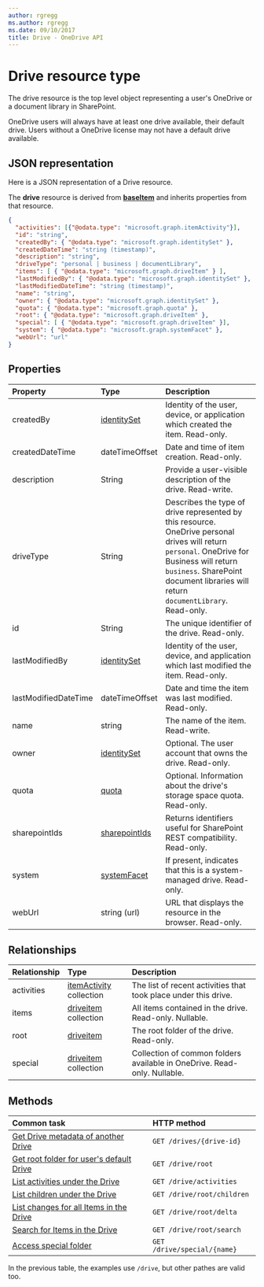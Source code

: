 ```yaml
---
author: rgregg
ms.author: rgregg
ms.date: 09/10/2017
title: Drive - OneDrive API
---
```

# Drive resource type

The drive resource is the top level object representing a user's OneDrive or a document library in SharePoint.

OneDrive users will always have at least one drive available, their default drive.
Users without a OneDrive license may not have a default drive available.

## JSON representation

Here is a JSON representation of a Drive resource.

The **drive** resource is derived from [**baseItem**](baseitem.md) and inherits properties from that resource.

<!-- { "blockType": "resource", 
       "@odata.type": "microsoft.graph.drive",
       "keyProperty": "id", 
       "optionalProperties": [ "activities", "createdBy", "createdDateTime", "description", "lastModifiedBy", "lastModifiedDateTime", "name", "webUrl", "items", "root", "special", "system"] } -->

```json
{
  "activities": [{"@odata.type": "microsoft.graph.itemActivity"}],
  "id": "string",
  "createdBy": { "@odata.type": "microsoft.graph.identitySet" },
  "createdDateTime": "string (timestamp)",
  "description": "string",
  "driveType": "personal | business | documentLibrary",
  "items": [ { "@odata.type": "microsoft.graph.driveItem" } ],
  "lastModifiedBy": { "@odata.type": "microsoft.graph.identitySet" },
  "lastModifiedDateTime": "string (timestamp)",
  "name": "string",
  "owner": { "@odata.type": "microsoft.graph.identitySet" },
  "quota": { "@odata.type": "microsoft.graph.quota" },
  "root": { "@odata.type": "microsoft.graph.driveItem" },
  "special": [ { "@odata.type": "microsoft.graph.driveItem" }],
  "system": { "@odata.type": "microsoft.graph.systemFacet" },
  "webUrl": "url"
}
```

## Properties

| Property             | Type                          | Description                                                                                                                                                                                                                      |
| :------------------- | :---------------------------- | :------------------------------------------------------------------------------------------------------------------------------------------------------------------------------------------------------------------------------- |
| createdBy            | [identitySet][]               | Identity of the user, device, or application which created the item. Read-only.                                                                                                                                                  |
| createdDateTime      | dateTimeOffset                | Date and time of item creation. Read-only.                                                                                                                                                                                       |
| description          | String                        | Provide a user-visible description of the drive. Read-write.
| driveType            | String                        | Describes the type of drive represented by this resource. OneDrive personal drives will return `personal`. OneDrive for Business will return `business`. SharePoint document libraries will return `documentLibrary`. Read-only. |
| id                   | String                        | The unique identifier of the drive. Read-only.                                                                                                                                                                                   |
| lastModifiedBy       | [identitySet][]               | Identity of the user, device, and application which last modified the item. Read-only.                                                                                                                                           |
| lastModifiedDateTime | dateTimeOffset                | Date and time the item was last modified. Read-only.                                                                                                                                                                             |
| name                 | string                        | The name of the item. Read-write.                                                                                                                                                                                                |
| owner                | [identitySet](identityset.md) | Optional. The user account that owns the drive. Read-only.                                                                                                                                                                       |
| quota                | [quota](quota.md)             | Optional. Information about the drive's storage space quota. Read-only.                                                                                                                                                          |
| sharepointIds        | [sharepointIds][]             | Returns identifiers useful for SharePoint REST compatibility. Read-only.                                                                                                                                                         |
| system               | [systemFacet][]               | If present, indicates that this is a system-managed drive. Read-only.
| webUrl               | string (url)                  | URL that displays the resource in the browser. Read-only.                                                                                                                                                                        |

[identitySet]: identityset.md
[sharepointIds]: sharepointids.md
[systemFacet]: systemfacet.md

## Relationships

| Relationship | Type                                 | Description
|:-------------|:-------------------------------------|:-----------------------
| activities   | [itemActivity][] collection          | The list of recent activities that took place under this drive.
| items        | [driveitem](driveitem.md) collection | All items contained in the drive. Read-only. Nullable.
| root         | [driveitem](driveitem.md)            | The root folder of the drive. Read-only.
| special      | [driveitem](driveitem.md) collection | Collection of common folders available in OneDrive. Read-only. Nullable.

## Methods

|                        Common task                         |         HTTP method         |
| :--------------------------------------------------------- | :-------------------------- |
| [Get Drive metadata of another Drive][drive-get]           | `GET /drives/{drive-id}`    |
| [Get root folder for user's default Drive][item-get]       | `GET /drive/root`           |
| [List activities under the Drive][drive-activities]        | `GET /drive/activities`     |
| [List children under the Drive][item-children]             | `GET /drive/root/children`  |
| [List changes for all Items in the Drive][item-changes]    | `GET /drive/root/delta`     |
| [Search for Items in the Drive][item-search]               | `GET /drive/root/search`    |
| [Access special folder](../api/drive_get_specialfolder.md) | `GET /drive/special/{name}` |

In the previous table, the examples use `/drive`, but other pathes are valid too.

[itemActivity]: itemActivity.md
[item-resource]: driveitem.md
[identity-set]: identityset.md
[quota-facet]: quota.md
[drive-resource]: drive.md
[drive-activities]: ../api/activities_list.md
[drive-get]: ../api/drive_get.md
[item-get]: ../api/driveitem_get.md
[item-changes]: ../api/driveitem_delta.md
[item-search]: ../api/driveitem_search.md
[item-children]: ../api/driveitem_list_children.md


<!-- {
  "type": "#page.annotation",
  "description": "Drive is a top level object for OneDrive API that provides access to the contents of a drive. ",
  "keywords": "drive,objects,resources",
  "section": "documentation",
  "tocPath": "Drives",
  "tocBookmarks": { "Resources/Drive": "#" }
} -->
